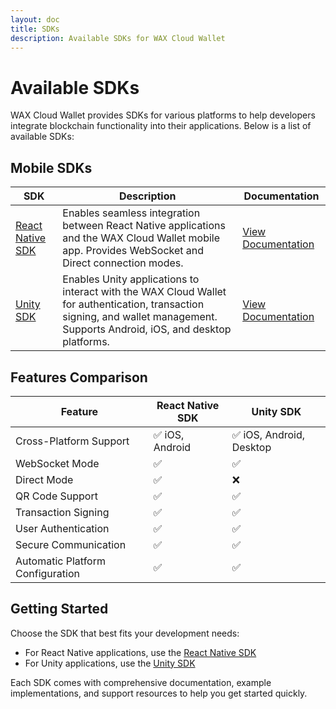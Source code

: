 ```yaml
---
layout: doc
title: SDKs
description: Available SDKs for WAX Cloud Wallet
---
```


# Available SDKs

WAX Cloud Wallet provides SDKs for various platforms to help developers integrate blockchain functionality into their applications. Below is a list of available SDKs:

## Mobile SDKs

| SDK | Description | Documentation |
|-----|-------------|---------------|
| [React Native SDK](/build/cloud-wallet/sdks/react-native/) | Enables seamless integration between React Native applications and the WAX Cloud Wallet mobile app. Provides WebSocket and Direct connection modes. | [View Documentation](/build/cloud-wallet/sdks/react-native/) |
| [Unity SDK](/build/cloud-wallet/sdks/unity/) | Enables Unity applications to interact with the WAX Cloud Wallet for authentication, transaction signing, and wallet management. Supports Android, iOS, and desktop platforms. | [View Documentation](/build/cloud-wallet/sdks/unity/) |

## Features Comparison

| Feature | React Native SDK | Unity SDK |
|---------|-----------------|-----------|
| Cross-Platform Support | ✅ iOS, Android | ✅ iOS, Android, Desktop |
| WebSocket Mode | ✅ | ✅ |
| Direct Mode | ✅ | ❌ |
| QR Code Support | ✅ | ✅ |
| Transaction Signing | ✅ | ✅ |
| User Authentication | ✅ | ✅ |
| Secure Communication | ✅ | ✅ |
| Automatic Platform Configuration | ✅ | ✅ |

## Getting Started

Choose the SDK that best fits your development needs:

- For React Native applications, use the [React Native SDK](/build/cloud-wallet/sdks/react-native/)
- For Unity applications, use the [Unity SDK](/build/cloud-wallet/sdks/unity/)

Each SDK comes with comprehensive documentation, example implementations, and support resources to help you get started quickly.
